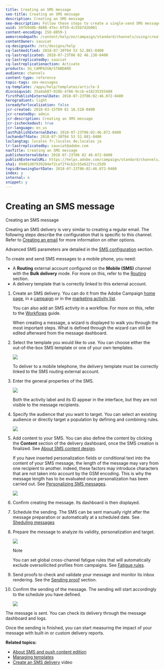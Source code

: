 ```yaml
---
title: Creating an SMS message
seo-title: Creating an SMS message
description: Creating an SMS message
seo-description: Follow these steps to create a single-send SMS message in Adobe Campaign.
uuid: b9fb940b-8886-47ec-bf59-4c55b7d2b001
content-encoding: ISO-8859-1
aemsrcnodepath: /content/help/en/campaign/standard/channels/using/creating-an-sms-message
contentOwner: sauviat
cq-designpath: /etc/designs/help
cq-lastmodified: 2018-07-30T04 53 52.881-0400
cq-lastreplicated: 2018-07-23T06 02 46.130-0400
cq-lastreplicatedby: sauviat
cq-lastreplicationaction: Activate
products: SG_CAMPAIGN/STANDARD
audience: channels
content-type: reference
topic-tags: sms-messages
cq-template: /apps/help/templates/article-3
discoiquuid: 35a4ab87-028b-4786-9ccb-e18235355488
firstPublishExternalDate: 2018-07-23T06:02:46.072-0400
herogradient: light
isreadyforlocalization: false
jcr-created: 2018-03-15T09 01 16.518-0400
jcr-createdby: admin
jcr-description: Creating an SMS message
jcr-ischeckedout: true
jcr-language: en_us
lastPublishExternalDate: 2018-07-23T06:02:46.072-0400
lochandoffdate: 2018-07-30T04 53 52.881-0400
loclangtag: locales fr;locales de;locales ja
lr-lastreplicatedby: sauviat@adobe.com
navTitle: Creating an SMS message
publishexternaldate: 2018-07-23T06 02 46.072-0400
publishExternalURL: https://helpx.adobe.com/campaign/standard/channels/using/creating-an-sms-message.html
sha1: 89401d07939204ef2caf2f4cb2c55e622fcc25d9
topicBrowsingSortDate: 2018-07-23T06:02:46.072-0400
index: y
internal: n
snippet: y
---
```


# Creating an SMS message

Creating an SMS message

Creating an SMS delivery is very similar to creating a regular email. The following steps describe the configuration that is specific to this channel. Refer to [Creating an email](../../channels/using/creating-an-email.md) for more information on other options.

Advanced SMS parameters are detailed in the [SMS configuration](../../administration/using/configuring-sms-channel.md) section.

To create and send SMS messages to a mobile phone, you need:

* A **Routing** external account configured on the **Mobile (SMS)** channel with the **Bulk delivery** mode. For more on this, refer to the [Routing](../../administration/using/configuring-sms-channel.md#defining-an-sms-routing) section.
* A delivery template that is correctly linked to this external account.

1. Create an SMS delivery. You can do it from the Adobe Campaign [home page](../../start/using/interface-description.md#home-page), in a [campaign](../../start/using/marketing-activities.md#creating-a-marketing-activity) or in the [marketing activity list](../../start/using/programs-and-campaigns.md#creating-a-campaign).

   You can also add an SMS activity in a workflow. For more on this, refer to the [Workflows](../../automating/using/sms-delivery.md) guide.

   When creating a message, a wizard is displayed to walk you through the most important steps. What is defined through the wizard can still be edited afterward from the message dashboard.

1. Select the template you would like to use. You can choose either the out-of-the-box SMS template or one of your own templates.

   ![](assets/sms_creation_1.png)

   To deliver to a mobile telephone, the delivery template must be correctly linked to the SMS routing external account.

1. Enter the general properties of the SMS.

   ![](assets/sms_creation_2.png)

   Both the activity label and its ID appear in the interface, but they are not visible to the message recipients.

1. Specify the audience that you want to target. You can select an existing audience or directly target a population by defining and combining rules.

   ![](assets/sms_creation_3.png)

1. Add content to your SMS. You can also define the content by clicking the **Content** section of the delivery dashboard, once the SMS creation is finalized. See [About SMS content design](../../designing/using/about-sms-and-push-content-design.md).

   If you have inserted personalization fields or conditional text into the content of your SMS message, the length of the message may vary from one recipient to another. indeed, these factors may introduce characters that are not taken into account by the GSM encoding. This is why the message length has to be evaluated once personalization has been carried out. See [Personalizing SMS messages](../../channels/using/personalizing-sms-messages.md).

   ![](assets/sms_creation_4.png)

1. Confirm creating the message. Its dashboard is then displayed.
1. Schedule the sending. The SMS can be sent manually right after the message preparation or automatically at a scheduled date. See . [Sheduling messages](../../sending/using/about-scheduling-messages.md)
1. Prepare the message to analyze its validity, personalization and target.

   ![](assets/sms_creation_6.png)

   >[!NOTE]
   >
   >You can set global cross-channel fatigue rules that will automatically exclude oversollicited profiles from campaigns. See [Fatigue rules](../../administration/using/fatigue-rules.md).

1. Send proofs to check and validate your message and monitor its inbox rendering. See the [Sending proof](../../sending/using/managing-test-profiles-and-sending-proofs.md#sending-proofs) section.
1. Confirm the sending of the message. The sending will start accordingly to the schedule you have defined.

   ![](assets/sms_creation_7.png)

The message is sent. You can check its delivery through the message dashboard and logs.

Once the sending is finished, you can start measuring the impact of your message with built-in or custom delivery reports.

**Related topics:**

* [About SMS and push content edition](JMA_sect1_ndh_dg4_h2b)
* [Managing templates](../../start/using/about-templates.md)
* [Create an SMS delivery](https://docs.campaign.adobe.com/doc/standard/en/Videos/creating_sms.mp4) video

